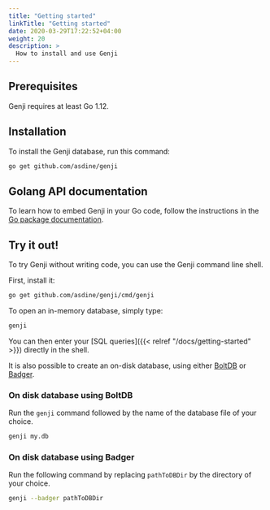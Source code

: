 ```yaml
---
title: "Getting started"
linkTitle: "Getting started"
date: 2020-03-29T17:22:52+04:00
weight: 20
description: >
  How to install and use Genji
---
```


## Prerequisites

Genji requires at least Go 1.12.

## Installation

To install the Genji database, run this command:

``` bash
go get github.com/asdine/genji
```

## Golang API documentation

To learn how to embed Genji in your Go code, follow the instructions in the [Go package documentation](https://pkg.go.dev/github.com/asdine/genji@v0.5.0?tab=doc).

## Try it out!

To try Genji without writing code, you can use the Genji command line shell.

First, install it:

``` bash
go get github.com/asdine/genji/cmd/genji
```

To open an in-memory database, simply type:

``` bash
genji
```

You can then enter your [SQL queries]({{< relref "/docs/getting-started" >}}) directly in the shell.

It is also possible to create an on-disk database, using either [BoltDB](https://github.com/etcd-io/bbolt) or [Badger](https://github.com/dgraph-io/badger).

### On disk database using BoltDB

Run the `genji` command followed by the name of the database file of your choice.

``` bash
genji my.db
```

### On disk database using Badger

Run the following command by replacing `pathToDBDir` by the directory of your choice.

``` bash
genji --badger pathToDBDir
```

